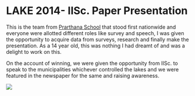 # LAKE 2014- IISc. Paper Presentation 

This is the team from [Prarthana School](http://www.prarthanaschool.in/) that stood first nationwide and everyone were allotted different roles like survey and speech, I was given the opportunity to acquire data from surveys, research and finally make the presentation. As a 14 year old, this was nothing I had dreamt of and was a delight to work on this.

On the account of winning, we were given the opportunity from IISc. to speak to the municipalities whichever controlled the lakes and we were featured in the newspaper for the same and raising awareness. 

![](C:\Users\pruth\Downloads\unnamed.png)


